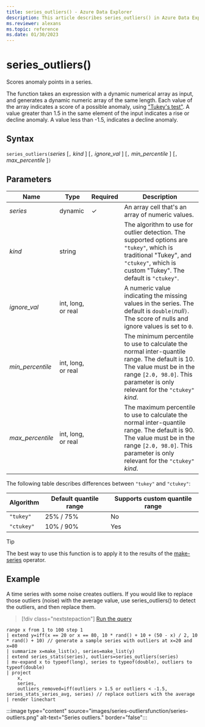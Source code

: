 ```yaml
---
title: series_outliers() - Azure Data Explorer
description: This article describes series_outliers() in Azure Data Explorer.
ms.reviewer: alexans
ms.topic: reference
ms.date: 01/30/2023
---
```

# series_outliers()

Scores anomaly points in a series.

The function takes an expression with a dynamic numerical array as input, and generates a dynamic numeric array of the same length. Each value of the array indicates a score of a possible anomaly, using ["Tukey's test"](https://en.wikipedia.org/wiki/Outlier#Tukey's_fences). A value greater than 1.5 in the same element of the input indicates a rise or decline anomaly. A value less than -1.5, indicates a decline anomaly.

## Syntax

`series_outliers(`*series* [`,` *kind* ] [`,` *ignore_val* ] [`,` *min_percentile* ] [`,` *max_percentile* ]`)`

## Parameters

| Name | Type | Required | Description |
|--|--|--|--|
| *series* | dynamic | &check; | An array cell that's an array of numeric values.|
| *kind* | string | | The algorithm to use for outlier detection. The supported options are `"tukey"`, which is traditional "Tukey", and  `"ctukey"`, which is custom "Tukey". The default is `"ctukey"`.|
| *ignore_val* | int, long, or real | | A numeric value indicating the missing values in the series. The default is `double(`*null*`)`. The score of nulls and ignore values is set to `0`.|
| *min_percentile* | int, long, or real | | The minimum percentile to use to calculate the normal inter-quantile range. The default is 10. The value must be in the range `[2.0, 98.0]`. This parameter is only relevant for the `"ctukey"` *kind*.|
| *max_percentile* | int, long, or real | | The maximum percentile to use to calculate the normal inter-quantile range. The default is 90. The value must be in the range `[2.0, 98.0]`. This parameter is only relevant for the `"ctukey"` *kind*.|

The following table describes differences between `"tukey"` and `"ctukey"`:

| Algorithm | Default quantile range | Supports custom quantile range |
|-----------|----------------------- |--------------------------------|
| `"tukey"` | 25% / 75%              | No                             |
| `"ctukey"`| 10% / 90%              | Yes                            |

> [!TIP]
> The best way to use this function is to apply it to the results of the [make-series](make-seriesoperator.md) operator.

## Example

A time series with some noise creates outliers. If you would like to replace those outliers (noise) with the average value, use series_outliers() to detect the outliers, and then replace them.

> [!div class="nextstepaction"]
> <a href="https://dataexplorer.azure.com/clusters/help/databases/Samples?query=H4sIAAAAAAAAA2VR0XKCQAx89yv2ESpWdMYZH0p/hblKwGs5jslFenb68Y0gakdeyG6ySW7DpmsIETV7hw3EY5PnCEK9osUvKAp1Fc6FreskoiiwzeEZY7jPMy3HC9h0VZJieUFLJLscK8QUa2yfC5Reo6GO2AjBIBjXt4RAbCng28oR/iStJQ4wgljoQFVrsM91oXByzrD90aULZ76obG2QJKbZtcMDeU7vD5iSZRAjIZmASuZBxTU947lC9W5YUezHBS7uyLknXyet75rbyAe+8qePlh46P+e0Z8/+kw6ygH4xG39TpymetSWT8wNVo/e3hu/YvO4uJ7gxb1gplf17Y3kFZmjmxGg8U9+aA93Fo+Fy1EsMepGGdD1Ww4jR2o4OR8PyB1kERXkkAgAA" target="_blank">Run the query</a>

```kusto
range x from 1 to 100 step 1 
| extend y=iff(x == 20 or x == 80, 10 * rand() + 10 + (50 - x) / 2, 10 * rand() + 10) // generate a sample series with outliers at x=20 and x=80
| summarize x=make_list(x), series=make_list(y)
| extend series_stats(series), outliers=series_outliers(series)
| mv-expand x to typeof(long), series to typeof(double), outliers to typeof(double)
| project
    x,
    series,
    outliers_removed=iff(outliers > 1.5 or outliers < -1.5, series_stats_series_avg, series) // replace outliers with the average
| render linechart
```

:::image type="content" source="images/series-outliersfunction/series-outliers.png" alt-text="Series outliers." border="false":::
